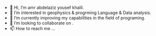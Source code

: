 - 👋 Hi, I’m amr abdelaziz yousef khalil.
- 👀 I’m interested in geophysics & progrming Language & Data analysis.
- 🌱 I’m currently improving my capabilities in the field of programing.
- 💞️ I’m looking to collaborate on .
- 📫 How to reach me ...

